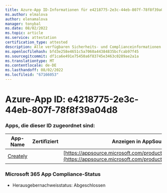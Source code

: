 ```yaml
---
title: Azure-App ID-Informationen für e4218775-2e3c-44eb-807f-78f8f39a04d8
ms.author: elmalova
author: elenamalova
manager: tonybal
ms.date: 08/02/2022
ms.topic: article
ms.service: attestation
certification_type: attested
description: Alle verfügbaren Sicherheits- und Complianceinformationen für e4218775-2e3c-44eb-807f-78f8f39a04d8.
ms.openlocfilehash: bfd3e258e4651c5a7060a44384835bcfcab97f45
ms.sourcegitcommit: df1ca6e491e75450a6f83745e3463c0289ae2a1a
ms.translationtype: MT
ms.contentlocale: de-DE
ms.lasthandoff: 08/02/2022
ms.locfileid: "67166053"
---
```

# <a name="azure-app-id-e4218775-2e3c-44eb-807f-78f8f39a04d8"></a>Azure-App ID: e4218775-2e3c-44eb-807f-78f8f39a04d8


### <a name="apps-associated-with-this-id"></a>Apps, die dieser ID zugeordnet sind:
| **App-Name** | **Zertifiziert** | **Anzeigen in AppSource** |
|--------------|---------------|-----------------------|
| [Creately](../forward/WA200004335.md) |  | [https://appsource.microsoft.com/product/office/WA200004335](https://appsource.microsoft.com/product/office/WA200004335) |

### <a name="microsoft-365-app-compliance-status"></a>Microsoft 365 App Compliance-Status
- Herausgebernachweisstatus: Abgeschlossen
